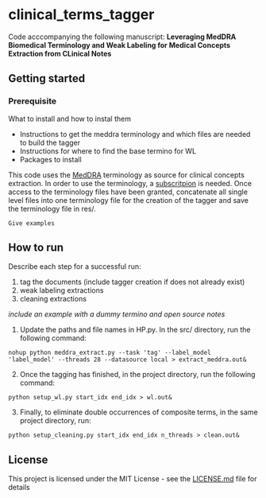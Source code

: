 # clinical_terms_tagger

Code acccompanying the following manuscript: **Leveraging MedDRA Biomedical Terminology and Weak Labeling for Medical Concepts Extraction from CLinical Notes**

## Getting started


### Prerequisite
What to install and how to instal them
- Instructions to get the meddra terminology and which files are needed to build the tagger
- Instructions for where to find the base termino for WL
- Packages to install

This code uses the [MedDRA](https://www.meddra.org) terminology as source for clinical concepts extraction. In order to use the terminology, a [subscritpion](https://www.meddra.org/how-to-use/support-documentation/english/welcome) is needed. Once access to the terminology files have been granted, concatenate all single level files into one terminology file for the creation of the tagger and save the terminology file in res/. 

```
Give examples
```

## How to run
Describe each step for a successful run:
1. tag the documents (include tagger creation if does not already exist)
3. weak labeling extractions
4. cleaning extractions

_include an example with a dummy termino and open source notes_

1. Update the paths and file names in HP.py. In the src/ directory, run the following command:
```
nohup python meddra_extract.py --task 'tag' --label_model 'label_model' --threads 28 --datasource local > extract_meddra.out&
```
2. Once the tagging has finished, in the project directory, run the following command:
```
python setup_wl.py start_idx end_idx > wl.out&
```
3. Finally, to eliminate double occurrences of composite terms, in the same project directory, run:
```
python setup_cleaning.py start_idx end_idx n_threads > clean.out&
```



## License

This project is licensed under the MIT License - see the [LICENSE.md](LICENSE.md) file for details
